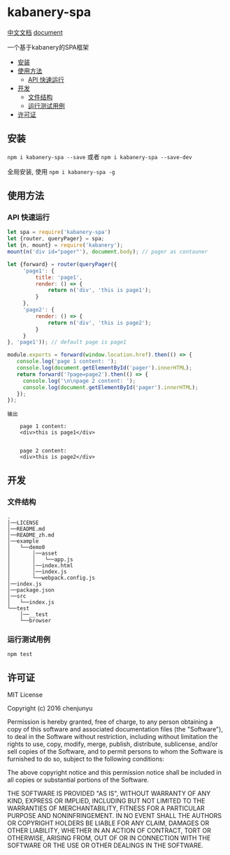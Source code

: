 # kabanery-spa

[中文文档](./README_zh.md)   [document](./README.md)

一个基于kabanery的SPA框架
- [安装](#%E5%AE%89%E8%A3%85)
- [使用方法](#%E4%BD%BF%E7%94%A8%E6%96%B9%E6%B3%95)
  * [API 快速运行](#api-%E5%BF%AB%E9%80%9F%E8%BF%90%E8%A1%8C)
- [开发](#%E5%BC%80%E5%8F%91)
  * [文件结构](#%E6%96%87%E4%BB%B6%E7%BB%93%E6%9E%84)
  * [运行测试用例](#%E8%BF%90%E8%A1%8C%E6%B5%8B%E8%AF%95%E7%94%A8%E4%BE%8B)
- [许可证](#%E8%AE%B8%E5%8F%AF%E8%AF%81)

## 安装

`npm i kabanery-spa --save` 或者 `npm i kabanery-spa --save-dev`

全局安装, 使用 `npm i kabanery-spa -g`



## 使用方法








### API 快速运行



```js
let spa = require('kabanery-spa')
let {router, queryPager} = spa;
let {n, mount} = require('kabanery');
mount(n('div id="pager"'), document.body); // pager as contauner

let {forward} = router(queryPager({
     'page1': {
         title: 'page1',
         render: () => {
             return n('div', 'this is page1');
         }
     },
     'page2': {
         render: () => {
             return n('div', 'this is page2');
         }
     }
}, 'page1')); // default page is page1

module.exports = forward(window.location.href).then(() => {
   console.log('page 1 content: ');
   console.log(document.getElementById('pager').innerHTML);
   return forward('?page=page2').then(() => {
     console.log('\n\npage 2 content: ');
     console.log(document.getElementById('pager').innerHTML);
   });
});
```

```
输出

    page 1 content: 
    <div>this is page1</div>
    
    
    page 2 content: 
    <div>this is page2</div>

```

## 开发

### 文件结构

```
.    
│──LICENSE    
│──README.md    
│──README_zh.md    
│──example    
│   └──demo0    
│       │──asset    
│       │   └──app.js    
│       │──index.html    
│       │──index.js    
│       └──webpack.config.js    
│──index.js    
│──package.json    
│──src    
│   └──index.js    
└──test    
    │──__test    
    └──browser     
```


### 运行测试用例

`npm test`

## 许可证

MIT License

Copyright (c) 2016 chenjunyu

Permission is hereby granted, free of charge, to any person obtaining a copy
of this software and associated documentation files (the "Software"), to deal
in the Software without restriction, including without limitation the rights
to use, copy, modify, merge, publish, distribute, sublicense, and/or sell
copies of the Software, and to permit persons to whom the Software is
furnished to do so, subject to the following conditions:

The above copyright notice and this permission notice shall be included in all
copies or substantial portions of the Software.

THE SOFTWARE IS PROVIDED "AS IS", WITHOUT WARRANTY OF ANY KIND, EXPRESS OR
IMPLIED, INCLUDING BUT NOT LIMITED TO THE WARRANTIES OF MERCHANTABILITY,
FITNESS FOR A PARTICULAR PURPOSE AND NONINFRINGEMENT. IN NO EVENT SHALL THE
AUTHORS OR COPYRIGHT HOLDERS BE LIABLE FOR ANY CLAIM, DAMAGES OR OTHER
LIABILITY, WHETHER IN AN ACTION OF CONTRACT, TORT OR OTHERWISE, ARISING FROM,
OUT OF OR IN CONNECTION WITH THE SOFTWARE OR THE USE OR OTHER DEALINGS IN THE
SOFTWARE.
